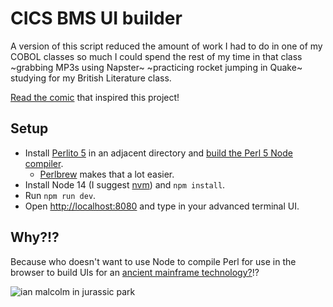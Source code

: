 # CICS BMS UI builder

A version of this script reduced the amount of work I had to do in one of my
COBOL classes so much I could spend the rest of my time in that class
~grabbing MP3s using Napster~ ~practicing rocket jumping in Quake~
studying for my British Literature class.

[Read the comic](https://rabbitwith1000repos.com/comics/009-language-learning/)
that inspired this project!

## Setup

* Install [Perlito 5](https://github.com/fglock/Perlito)
  in an adjacent directory and
  [build the Perl 5 Node compiler](https://github.com/fglock/Perlito/blob/master/README-perlito5.md).
  * [Perlbrew](https://perlbrew.pl/) makes that a lot easier.
* Install Node 14 (I suggest [nvm](https://github.com/nvm-sh/nvm)) and
  `npm install`.
* Run `npm run dev`.
* Open [http://localhost:8080](https://localhost:8080) and
  type in your advanced terminal UI.

## Why?!?

Because who doesn't want to use Node to compile Perl for use
in the browser to build UIs for an [ancient mainframe technology?](http://www.mftutor.com/cics/bms/bms-macro/dfhmdf/)!?

![ian malcolm in jurassic park](http://98ron.superunleaded.com/wp-content/uploads/2016/09/Ian-Malcolm-Quote.gif)
